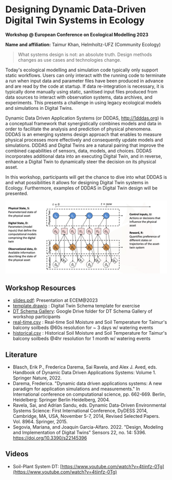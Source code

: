 # Designing Dynamic Data-Driven Digital Twin Systems in Ecology
**Workshop @ European Conference on Ecological Modelling 2023**

**Name and affiliation:** Taimur Khan, Helmholtz-UFZ (Community Ecology)

> What systems design is not: an absolute truth. Design methods changes as use cases and technologies change. 

Today's ecological modelling and simulation code typically only support static workflows. Users can only interact with the running code to terminate a run when input data and parameter files have been produced in advance and are read by the code at startup. If data re-integration is necessary, it is typically done manually using static, sanitised input files produced from data sources to interact with observation systems, data archives, and experiments. This presents a challenge in using legacy ecological models and simulations in Digital Twins.

Dynamic Data Driven Application Systems (or DDDAS, http://1dddas.org) is a conceptual framework that synergistically combines models and data in order to facilitate the analysis and prediction of physical phenomena. DDDAS is an emerging systems design approach that enables to measure physical processes more effectively and consequently update models and simulations. DDDAS and Digital Twins are a natural pairing that improve the combined capabilities of sensors, data, models, and choices. DDDAS incorporates additional data into an executing Digital Twin, and in reverse, enhance a Digital Twin to dynamically steer the decision on its physical asset.

In this workshop, participants will get the chance to dive into what DDDAS is and what possibilities it allows for designing Digital Twin systems in Ecology. Furthermore, examples of DDDAS in Digital Twin design will be presented.

![approach](/approach.png)

## Workshop Resources
- [slides.pdf](slides.pdf): Presentation at ECEM@2023
- [template.drawio](template.drawio) : Digital Twin Schema template for exercise
- [DT Schema Gallery](https://drive.google.com/drive/folders/1_sx5-JHGgJZUw4GJjew5ngCf_DG671GD?usp=sharing):  Google Drive folder for DT Schema Gallery of workshop participants
- [real-time.csv](real-time.csv) : Real-time Soil Moisture and Soil Temperature for Taimur's balcony soilbeds @60s resolution for ~ 3 days w/ watering events
- [historical.csv](historic.csv) : Historical Soil Moisture and Soil Temperature for Taimur's balcony soilbeds @4hr resolution for 1 month w/ watering events


## Literature

- Blasch, Erik P., Frederica Darema, Sai Ravela, and Alex J. Aved, eds. Handbook of Dynamic Data Driven Applications Systems: Volume 1. Springer Nature, 2022.
- Darema, Frederica. "Dynamic data driven applications systems: A new paradigm for application simulations and measurements." In International conference on computational science, pp. 662-669. Berlin, Heidelberg: Springer Berlin Heidelberg, 2004.
- Ravela, Sai, and Adrian Sandu, eds. Dynamic Data-Driven Environmental Systems Science: First International Conference, DyDESS 2014, Cambridge, MA, USA, November 5-7, 2014, Revised Selected Papers. Vol. 8964. Springer, 2015.
- Segovia, Mariana, and Joaquin Garcia-Alfaro. 2022. "Design, Modeling and Implementation of Digital Twins" Sensors 22, no. 14: 5396. https://doi.org/10.3390/s22145396

## Videos
- Soil-Plant System DT: [https://www.youtube.com/watch?v=4tiinfz-0Tg](https://www.youtube.com/watch?v=4tiinfz-0Tg)
  

